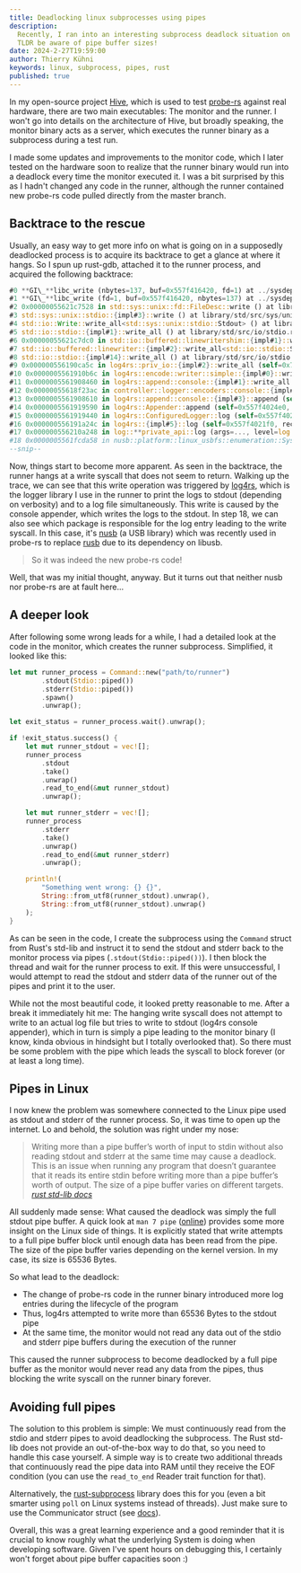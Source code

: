 ```yaml
---
title: Deadlocking linux subprocesses using pipes
description:
  Recently, I ran into an interesting subprocess deadlock situation on Linux.
  TLDR be aware of pipe buffer sizes!
date: 2024-2-27T19:59:00
author: Thierry Kühni
keywords: linux, subprocess, pipes, rust
published: true
---
```


In my open-source project [Hive](https://github.com/probe-rs/hive-software),
which is used to test [probe-rs]() against real hardware, there are two main
executables: The monitor and the runner. I won't go into details on the
architecture of Hive, but broadly speaking, the monitor binary acts as a server,
which executes the runner binary as a subprocess during a test run.

I made some updates and improvements to the monitor code, which I later tested
on the hardware soon to realize that the runner binary would run into a deadlock
every time the monitor executed it. I was a bit surprised by this as I hadn't
changed any code in the runner, although the runner contained new probe-rs code
pulled directly from the master branch.

## Backtrace to the rescue

Usually, an easy way to get more info on what is going on in a supposedly
deadlocked process is to acquire its backtrace to get a glance at where it
hangs. So I spun up rust-gdb, attached it to the runner process, and acquired
the following backtrace:

```rust
#0 **GI\_**libc_write (nbytes=137, buf=0x557f416420, fd=1) at ../sysdeps/unix/sysv/linux/write.c:26
#1 **GI\_**libc_write (fd=1, buf=0x557f416420, nbytes=137) at ../sysdeps/unix/sysv/linux/write.c:24
#2 0x00000055621c7528 in std::sys::unix::fd::FileDesc::write () at library/std/src/sys/unix/fd.rs:264
#3 std::sys::unix::stdio::{impl#3}::write () at library/std/src/sys/unix/stdio.rs:43
#4 std::io::Write::write_all<std::sys::unix::stdio::Stdout> () at library/std/src/io/mod.rs:1622
#5 std::io::stdio::{impl#1}::write_all () at library/std/src/io/stdio.rs:142
#6 0x00000055621c7dc0 in std::io::buffered::linewritershim::{impl#1}::write_all<std::io::stdio::StdoutRaw> () at library/std/src/io/buffered/linewritershim.rs:260
#7 std::io::buffered::linewriter::{impl#2}::write_all<std::io::stdio::StdoutRaw> () at library/std/src/io/buffered/linewriter.rs:208
#8 std::io::stdio::{impl#14}::write_all () at library/std/src/io/stdio.rs:747
#9 0x000000556190ca5c in log4rs::priv_io::{impl#2}::write_all (self=0x7fdfc3bcb0, buf=&[u8](size=137) = {...}) at src/priv_io.rs:80
#10 0x0000005561910b6c in log4rs::encode::writer::simple::{impl#0}::write_all<log4rs::priv_io::StdWriterLock> (self=0x7fdfc3bcb0, buf=&[u8](size=137) = {...}) at src/encode/writer/simple.rs:23
#11 0x0000005561908460 in log4rs::append::console::{impl#1}::write_all (self=0x7fdfc3bca8, buf=&[u8](size=137) = {...}) at src/append/console.rs:95
#12 0x00000055618f23ac in controller::logger::encoders::console::{impl#1}::encode (self=0x1, w=..., record=0x7fdfc3c050) at controller/src/logger/encoders/console.rs:45
#13 0x0000005561908610 in log4rs::append::console::{impl#3}::append (self=0x557f402080, record=0x7fdfc3c050) at src/append/console.rs:133
#14 0x0000005561919590 in log4rs::Appender::append (self=0x557f4024e0, record=0x7fdfc3c050) at src/lib.rs:314
#15 0x0000005561919440 in log4rs::ConfiguredLogger::log (self=0x557f4022d0, record=0x7fdfc3c050, appenders=&[log4rs::Appender](size=2) = {...}) at src/lib.rs:284
#16 0x000000556191a24c in log4rs::{impl#5}::log (self=0x557f4021f0, record=0x7fdfc3c050) at src/lib.rs:436
#17 0x000000556210a248 in log::**private_api::log (args=..., level=log::Level::Debug, line=25, kvs=...) at src/**private_api.rs:22
#18 0x0000005561fcda58 in nusb::platform::linux_usbfs::enumeration::SysfsPath::read_attr<alloc::string::String> (self=0x7fdfc3c710, attr="bInterfaceProtocol") at src/platform/linux_usbfs/enumeration.rs:25
--snip--
```

Now, things start to become more apparent. As seen in the backtrace, the runner
hangs at a write syscall that does not seem to return. Walking up the trace, we
can see that this write operation was triggered by
[log4rs](https://github.com/estk/log4rs), which is the logger library I use in
the runner to print the logs to stdout (depending on verbosity) and to a log
file simultaneously. This write is caused by the console appender, which writes
the logs to the stdout. In step 18, we can also see which package is responsible
for the log entry leading to the write syscall. In this case, it's
[nusb](https://github.com/kevinmehall/nusb) (a USB library) which was recently
used in probe-rs to replace [rusb](https://github.com/a1ien/rusb) due to its
dependency on libusb.

> So it was indeed the new probe-rs code!

Well, that was my initial thought, anyway. But it turns out that neither nusb
nor probe-rs are at fault here...

## A deeper look

After following some wrong leads for a while, I had a detailed look at the code
in the monitor, which creates the runner subprocess. Simplified, it looked like
this:

```rust
let mut runner_process = Command::new("path/to/runner")
        .stdout(Stdio::piped())
        .stderr(Stdio::piped())
        .spawn()
        .unwrap();

let exit_status = runner_process.wait().unwrap();

if !exit_status.success() {
    let mut runner_stdout = vec![];
    runner_process
        .stdout
        .take()
        .unwrap()
        .read_to_end(&mut runner_stdout)
        .unwrap();

    let mut runner_stderr = vec![];
    runner_process
        .stderr
        .take()
        .unwrap()
        .read_to_end(&mut runner_stderr)
        .unwrap();

    println!(
        "Something went wrong: {} {}",
        String::from_utf8(runner_stdout).unwrap(),
        String::from_utf8(runner_stdout).unwrap()
    );
}
```

As can be seen in the code, I create the subprocess using the `Command` struct
from Rust's std-lib and instruct it to send the stdout and stderr back to the
monitor process via pipes (`.stdout(Stdio::piped())`). I then block the thread
and wait for the runner process to exit. If this were unsuccessful, I would
attempt to read the stdout and stderr data of the runner out of the pipes and
print it to the user.

While not the most beautiful code, it looked pretty reasonable to me. After a
break it immediately hit me: The hanging write syscall does not attempt to write
to an actual log file but tries to write to stdout (log4rs console appender),
which in turn is simply a pipe leading to the monitor binary (I know, kinda
obvious in hindsight but I totally overlooked that). So there must be some
problem with the pipe which leads the syscall to block forever (or at least a
long time).

## Pipes in Linux

I now knew the problem was somewhere connected to the Linux pipe used as stdout
and stderr of the runner process. So, it was time to open up the internet. Lo
and behold, the solution was right under my nose:

> Writing more than a pipe buffer’s worth of input to stdin without also reading
> stdout and stderr at the same time may cause a deadlock. This is an issue when
> running any program that doesn’t guarantee that it reads its entire stdin
> before writing more than a pipe buffer’s worth of output. The size of a pipe
> buffer varies on different targets.
> <cite><a href="https://doc.rust-lang.org/std/process/struct.Stdio.html">rust
> std-lib docs</a></cite>

All suddenly made sense: What caused the deadlock was simply the full stdout
pipe buffer. A quick look at `man 7 pipe`
([online](https://man7.org/linux/man-pages/man7/pipe.7.html)) provides some more
insight on the Linux side of things. It is explicitly stated that write attempts
to a full pipe buffer block until enough data has been read from the pipe. The
size of the pipe buffer varies depending on the kernel version. In my case, its
size is 65536 Bytes.

So what lead to the deadlock:

- The change of probe-rs code in the runner binary introduced more log entries
  during the lifecycle of the program
- Thus, log4rs attempted to write more than 65536 Bytes to the stdout pipe
- At the same time, the monitor would not read any data out of the stdio and
  stderr pipe buffers during the execution of the runner

This caused the runner subprocess to become deadlocked by a full pipe buffer as
the monitor would never read any data from the pipes, thus blocking the write
syscall on the runner binary forever.

## Avoiding full pipes

The solution to this problem is simple: We must continuously read from the stdio
and stderr pipes to avoid deadlocking the subprocess. The Rust std-lib does not
provide an out-of-the-box way to do that, so you need to handle this case
yourself. A simple way is to create two additional threads that continuously
read the pipe data into RAM until they receive the EOF condition (you can use
the `read_to_end` Reader trait function for that).

Alternatively, the [rust-subprocess]() library does this for you (even a bit
smarter using `poll` on Linux systems instead of threads). Just make sure to use
the Communicator struct (see
[docs](https://docs.rs/subprocess/latest/subprocess/struct.Communicator.html)).

Overall, this was a great learning experience and a good reminder that it is
crucial to know roughly what the underlying System is doing when developing
software. Given I've spent hours on debugging this, I certainly won't forget
about pipe buffer capacities soon :)
